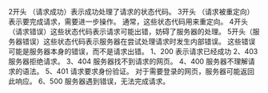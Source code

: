 
2开头 （请求成功）表示成功处理了请求的状态代码。
3开头 （请求被重定向）表示要完成请求，需要进一步操作。 通常，这些状态代码用来重定向。
4开头 （请求错误）这些状态代码表示请求可能出错，妨碍了服务器的处理。
5开头（服务器错误）这些状态代码表示服务器在尝试处理请求时发生内部错误。 这些错误可能是服务器本身的错误，而不是请求出错。
1、200 表示请求已经成功
2、403 服务器拒绝请求。
3、404 服务器找不到请求的网页。
4、400 服务器不理解请求的语法。 
5、401 请求要求身份验证。 对于需要登录的网页，服务器可能返回此响应。 
6、500 服务器遇到错误，无法完成请求。
